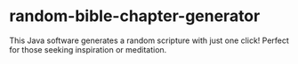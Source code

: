 # random-bible-chapter-generator
This Java software generates a random scripture with just one click! Perfect for those seeking inspiration or meditation.
